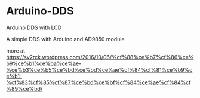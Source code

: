 # Arduino-DDS
Arduino DDS with LCD

A simple DDS with Arduino and AD9850 module

more at
https://sv2rck.wordpress.com/2016/10/06/%cf%88%ce%b7%cf%86%ce%b9%ce%b1%ce%ba%ce%ae-%ce%b3%ce%b5%ce%bd%ce%bd%ce%ae%cf%84%cf%81%ce%b9%ce%b1-%cf%83%cf%85%cf%87%ce%bd%ce%bf%cf%84%ce%ae%cf%84%cf%89%ce%bd/
